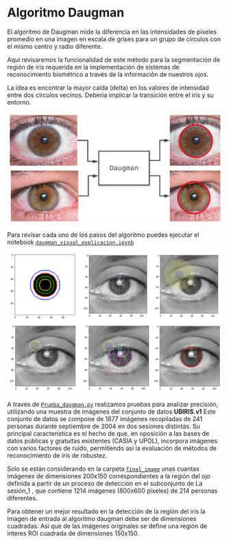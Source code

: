 # Algoritmo Daugman

El algoritmo de Daugman mide la diferencia en las intensidades de píxeles promedio en una imagen en escala de grises para un grupo de círculos con el mismo centro y radio diferente.

Aquí revisaremos la funcionalidad de este método para la segmentación de región de iris requerida en la implementación de sistemas de reconocimiento biométrico a través de la información de nuestros ojos.

La idea es encontrar la mayor caída (delta) en los valores de intensidad entre dos círculos vecinos. Debería implicar la transición entre el iris y su entorno.

<img src="https://github.com/carlosjulioph/Algoritmo-de-Daugman/blob/main/images_readme/1.png" width="700">

Para revisar cada uno de los pasos del algoritmo puedes ejecutar el notebook <u>`daugman_visual_explicacion.ipynb`</u> 

<img src="https://github.com/carlosjulioph/Algoritmo-de-Daugman/blob/main/images_readme/2.png" width="700">

A través de <u>`Prueba_daugman.py`</u>  realizamos pruebas para analizar precisión,  utilizando una muestra de imágenes del conjunto de datos  **UBIRIS.v1** Este conjunto de datos se compone de 1877 imágenes recopiladas de 241 personas durante septiembre de 2004 en dos sesiones distintas. Su principal característica es el hecho de que, en oposición a las bases de datos públicas y gratuitas existentes (CASIA y UPOL), incorpora imágenes con varios factores de ruido, permitiendo así la evaluación de métodos de reconocimiento de iris de robustez.

Solo se están considerando en la carpeta  <u>`final_image`</u> unas cuantas imágenes de dimensiones 200x150 correspondientes a la región del ojo definida a partir de un proceso de detección en el subconjunto de La sesión_1 , que contiene 1214 imágenes (800x600 pixeles) de 214 personas  diferentes. 

Para obtener un mejor resultado en la detección de la región del iris la imagen de entrada al algoritmo daugman debe ser de dimensiones cuadradas. Asi que de las imágenes originales se define una región de interes ROI cuadrada de dimensiones 150x150.
